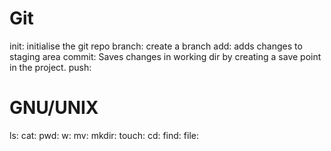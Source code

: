 # Git
init: initialise the git repo
branch: create a branch
add: adds changes to staging area
commit: Saves changes in working dir by creating a save point in the project.
push:

# GNU/UNIX

ls:
cat:
pwd:
w:
mv:
mkdir:
touch:
cd:
find:
file:

